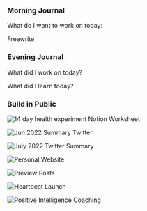 ### Morning Journal 

What do I want to work on today:

Freewrite

### Evening Journal

What did I work on today?

What did I learn today?

### Build in Public


![14 day health experiment Notion Worksheet](14%20day%20health%20experiment%20Notion%20Worksheet.png)

![Jun 2022 Summary Twitter](Jun%202022%20Summary%20Twitter.png)

![July 2022 Twitter Summary](July%202022%20Twitter%20Summary.png)

![Personal Website](Personal%20Website.png)

![Preview Posts](Preview%20Posts.png)

![Heartbeat Launch](Heartbeat%20Launch.png)

![Positive Intelligence Coaching](Positive%20Intelligence%20Coaching.png)